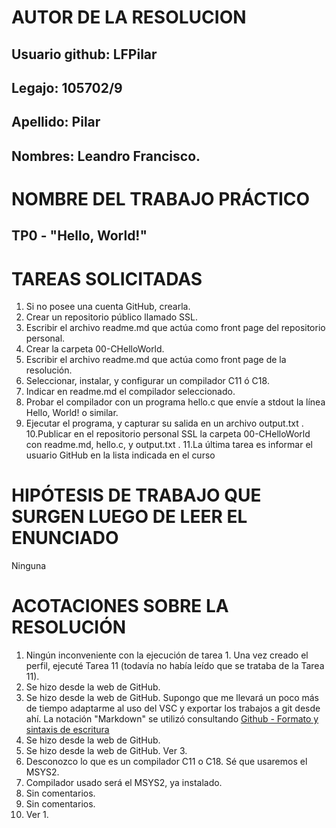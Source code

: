 # **AUTOR DE LA RESOLUCION**
## Usuario github: **LFPilar**
## Legajo: 105702/9
## Apellido: Pilar
## Nombres: Leandro Francisco.

# **NOMBRE DEL TRABAJO PRÁCTICO**
## TP0 - "Hello, World!"
# TAREAS SOLICITADAS
1. Si no posee una cuenta GitHub, crearla.
2. Crear un repositorio público llamado SSL.
3. Escribir el archivo readme.md que actúa como front page del repositorio
personal.
4. Crear la carpeta 00-CHelloWorld.
5. Escribir el archivo readme.md que actúa como front page de la resolución.
6. Seleccionar, instalar, y configurar un compilador C11 ó C18.
7. Indicar en readme.md el compilador seleccionado.
8. Probar el compilador con un programa hello.c que envíe a stdout la línea
Hello, World! o similar.
9. Ejecutar el programa, y capturar su salida en un archivo output.txt .
10.Publicar en el repositorio personal SSL la carpeta 00-CHelloWorld con
readme.md, hello.c, y output.txt .
11.La última tarea es informar el usuario GitHub en la lista indicada en el curso

# **HIPÓTESIS DE TRABAJO QUE SURGEN LUEGO DE LEER EL ENUNCIADO**
Ninguna

# **ACOTACIONES SOBRE LA RESOLUCIÓN**
1. Ningún inconveniente con la ejecución de tarea 1. Una vez creado el perfil, ejecuté Tarea 11 (todavía no había leído que se trataba de la Tarea 11).
2. Se hizo desde la web de GitHub.
4. Se hizo desde la web de GitHub. Supongo que me llevará un poco más de tiempo adaptarme al uso del VSC y exportar los trabajos a git desde ahí. La notación "Markdown" se utilizó consultando [Github - Formato y sintaxis de escritura](https://docs.github.com/es/get-started/writing-on-github/getting-started-with-writing-and-formatting-on-github/basic-writing-and-formatting-syntax)
5. Se hizo desde la web de GitHub.
6. Se hizo desde la web de GitHub. Ver 3.
7. Desconozco lo que es un compilador C11 o C18. Sé que usaremos el MSYS2.
8. Compilador usado será el MSYS2, ya instalado.
9. Sin comentarios.
10. Sin comentarios.
11. Ver 1.
 
